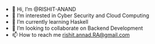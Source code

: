 - 👋 Hi, I’m @RISHIT-ANAND
- 👀 I’m interested in Cyber Security and Cloud Computing
- 🌱 I’m currently learning Haskell
- 💞️ I’m looking to collaborate on Backend Development
- 📫 How to reach me rishit.annad.RA@gmail.com

<!---
RISHIT-ANAND/RISHIT-ANAND is a ✨ special ✨ repository because its `README.md` (this file) appears on your GitHub profile.
You can click the Preview link to take a look at your changes.
--->

